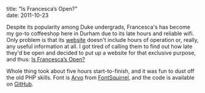 title: "Is Francesca&rsquo;s Open?"  
date: 2011-10-23

Despite its popularity among Duke undergrads, Francesca's has become my go-to coffeeshop here in Durham due to its late hours and reliable wifi. Only problem is that its [website][web] doesn't include hours of operation or, really, any useful information at all. I got tired of calling them to find out how late they'd be open and decided to put up a website for that exclusive purpose, and thus: [Is Francesca&rsquo;s Open?][ifo]

  [web]: http://www.francescasdessertcaffe.com/
  [ifo]: http://isfrancescasopen.com/ 

Whole thing took about five hours start-to-finish, and it was fun to dust off the old PHP skills. Font is [Arvo][avr] from [FontSquirrel][fnt], and the code is available on [GitHub][gth].

  [avr]: http://www.fontsquirrel.com/fonts/arvo  
  [fnt]: http://www.fontsquirrel.com/ 
  [gth]: https://github.com/dce/isfrancescasopen 
